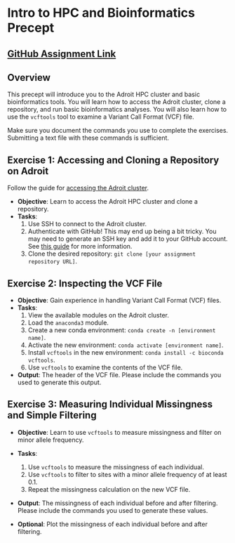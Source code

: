# Intro to HPC and Bioinformatics Precept

## [GitHub Assignment Link](https://classroom.github.com/a/1bsNes94)

## Overview

This precept will introduce you to the Adroit HPC cluster and basic bioinformatics tools. You will learn how to access the Adroit cluster, clone a repository, and run basic bioinformatics analyses. You will also learn how to use the `vcftools` tool to examine a Variant Call Format (VCF) file.

Make sure you document the commands you use to complete the exercises. Submitting a text file with these commands is sufficient.

## Exercise 1: Accessing and Cloning a Repository on Adroit

Follow the guide for [accessing the Adroit cluster](https://researchcomputing.princeton.edu/systems/adroit#access).

- **Objective**: Learn to access the Adroit HPC cluster and clone a repository.
- **Tasks**:
    1. Use SSH to connect to the Adroit cluster.
    2. Authenticate with GitHub! This may end up being a bit tricky. You may need to generate an SSH key and add it to your GitHub account. See [this guide](https://docs.github.com/en/github/authenticating-to-github/connecting-to-github-with-ssh) for more information.
    3. Clone the desired repository: `git clone [your assignment repository URL]`.

## Exercise 2: Inspecting the VCF File
- **Objective**: Gain experience in handling Variant Call Format (VCF) files.
- **Tasks**:
    1. View the available modules on the Adroit cluster.
    2. Load the `anaconda3` module.
    3. Create a new conda environment: `conda create -n [environment name]`.
    4. Activate the new environment: `conda activate [environment name]`.
    5. Install `vcftools` in the new environment: `conda install -c bioconda vcftools`.
    6. Use `vcftools` to examine the contents of the VCF file.
- **Output**: The header of the VCF file. Please include the commands you used to generate this output.

## Exercise 3: Measuring Individual Missingness and Simple Filtering
- **Objective**: Learn to use `vcftools` to measure missingness and filter on minor allele frequency.
- **Tasks**:
    1. Use `vcftools` to measure the missingness of each individual.
    2. Use `vcftools` to filter to sites with a minor allele frequency of at least 0.1.
    3. Repeat the missingness calculation on the new VCF file.
- **Output**: The missingness of each individual before and after filtering. Please include the commands you used to generate these values.

- **Optional**: Plot the missingness of each individual before and after filtering.
